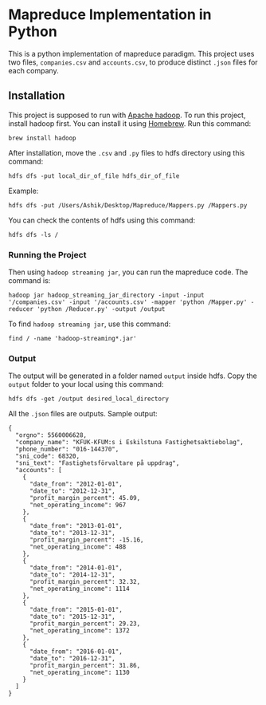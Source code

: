 # Mapreduce Implementation in Python
This is a python implementation of mapreduce paradigm. This project uses two files, `companies.csv` and `accounts.csv`, to produce distinct `.json` files for each company.
## Installation
This project is supposed to run with [Apache hadoop](https://hadoop.apache.org). To run this project, install hadoop first. You can install it using [Homebrew](https://brew.sh/). Run this command:
```
brew install hadoop
```
After installation, move the `.csv` and `.py` files to hdfs directory using this command:
```
hdfs dfs -put local_dir_of_file hdfs_dir_of_file
```
Example:
```
hdfs dfs -put /Users/Ashik/Desktop/Mapreduce/Mappers.py /Mappers.py
```
You can check the contents of hdfs using this command:
```
hdfs dfs -ls /
```
### Running the Project
Then using `hadoop streaming jar`, you can run the mapreduce code. The command is:
```
hadoop jar hadoop_streaming_jar_directory -input -input '/companies.csv' -input '/accounts.csv' -mapper 'python /Mapper.py' -reducer 'python /Reducer.py' -output /output
```
To find `hadoop streaming jar`, use this command:
```
find / -name 'hadoop-streaming*.jar'
```
### Output
The output will be generated in a folder named `output` inside hdfs. Copy the `output` folder to your local using this command:
```
hdfs dfs -get /output desired_local_directory
```
All the `.json` files are outputs. Sample output:
```
{
  "orgno": 5560006628,
  "company_name": "KFUK-KFUM:s i Eskilstuna Fastighetsaktiebolag",
  "phone_number": "016-144370",
  "sni_code": 68320,
  "sni_text": "Fastighetsförvaltare på uppdrag",
  "accounts": [
    {
      "date_from": "2012-01-01",
      "date_to": "2012-12-31",
      "profit_margin_percent": 45.09,
      "net_operating_income": 967
    },
    {
      "date_from": "2013-01-01",
      "date_to": "2013-12-31",
      "profit_margin_percent": -15.16,
      "net_operating_income": 488
    },
    {
      "date_from": "2014-01-01",
      "date_to": "2014-12-31",
      "profit_margin_percent": 32.32,
      "net_operating_income": 1114
    },
    {
      "date_from": "2015-01-01",
      "date_to": "2015-12-31",
      "profit_margin_percent": 29.23,
      "net_operating_income": 1372
    },
    {
      "date_from": "2016-01-01",
      "date_to": "2016-12-31",
      "profit_margin_percent": 31.86,
      "net_operating_income": 1130
    }
  ]
}
